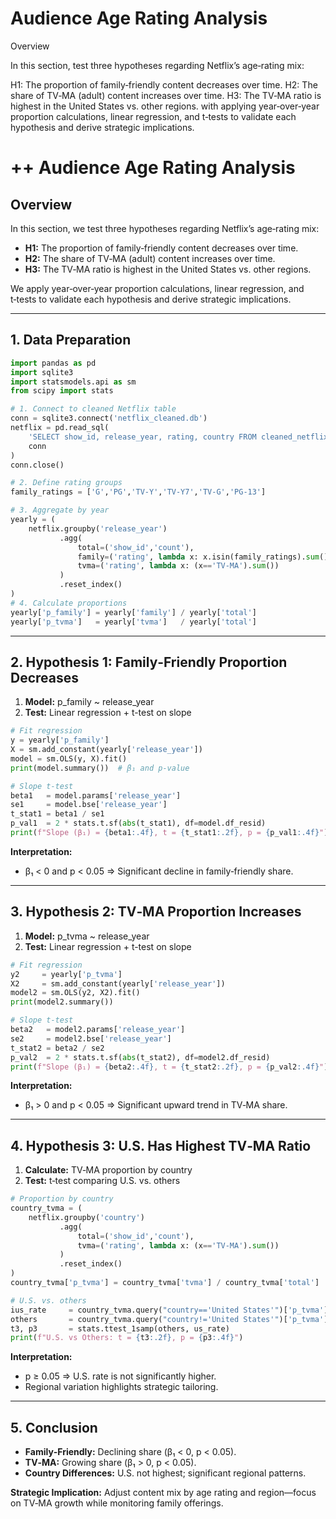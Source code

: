 # Audience Age Rating Analysis 

Overview

In this section, test three hypotheses regarding Netflix’s age‐rating mix:

H1: The proportion of family‐friendly content decreases over time.
H2: The share of TV‑MA (adult) content increases over time.
H3: The TV‑MA ratio is highest in the United States vs. other regions.
with applying year‑over‑year proportion calculations, linear regression, and t‑tests to validate each hypothesis and derive strategic implications.

# ++ Audience Age Rating Analysis

## Overview

In this section, we test three hypotheses regarding Netflix’s age‐rating mix:

* **H1:** The proportion of family‐friendly content decreases over time.
* **H2:** The share of TV‑MA (adult) content increases over time.
* **H3:** The TV‑MA ratio is highest in the United States vs. other regions.

We apply year‑over‑year proportion calculations, linear regression, and t‑tests to validate each hypothesis and derive strategic implications.

---

## 1. Data Preparation

```python
import pandas as pd
import sqlite3
import statsmodels.api as sm
from scipy import stats

# 1. Connect to cleaned Netflix table
conn = sqlite3.connect('netflix_cleaned.db')
netflix = pd.read_sql(
    'SELECT show_id, release_year, rating, country FROM cleaned_netflix',
    conn
)
conn.close()

# 2. Define rating groups
family_ratings = ['G','PG','TV-Y','TV-Y7','TV-G','PG-13']

# 3. Aggregate by year
yearly = (
    netflix.groupby('release_year')
           .agg(
               total=('show_id','count'),
               family=('rating', lambda x: x.isin(family_ratings).sum()),
               tvma=('rating', lambda x: (x=='TV-MA').sum())
           )
           .reset_index()
)
# 4. Calculate proportions
yearly['p_family'] = yearly['family'] / yearly['total']
yearly['p_tvma']   = yearly['tvma']   / yearly['total']
```

---

## 2. Hypothesis 1: Family‐Friendly Proportion Decreases

1. **Model:**  p\_family \~ release\_year
2. **Test:** Linear regression + t-test on slope

```python
# Fit regression
y = yearly['p_family']
X = sm.add_constant(yearly['release_year'])
model = sm.OLS(y, X).fit()
print(model.summary())  # β₁ and p-value

# Slope t-test
beta1   = model.params['release_year']
se1     = model.bse['release_year']
t_stat1 = beta1 / se1
p_val1  = 2 * stats.t.sf(abs(t_stat1), df=model.df_resid)
print(f"Slope (β₁) = {beta1:.4f}, t = {t_stat1:.2f}, p = {p_val1:.4f}")
```

**Interpretation:**

* β₁ < 0 and p < 0.05 ⇒ Significant decline in family‐friendly share.

---

## 3. Hypothesis 2: TV‑MA Proportion Increases

1. **Model:**  p\_tvma \~ release\_year
2. **Test:** Linear regression + t-test on slope

```python
# Fit regression
y2     = yearly['p_tvma']
X2     = sm.add_constant(yearly['release_year'])
model2 = sm.OLS(y2, X2).fit()
print(model2.summary())

# Slope t-test
beta2   = model2.params['release_year']
se2     = model2.bse['release_year']
t_stat2 = beta2 / se2
p_val2  = 2 * stats.t.sf(abs(t_stat2), df=model2.df_resid)
print(f"Slope (β₁) = {beta2:.4f}, t = {t_stat2:.2f}, p = {p_val2:.4f}")
```

**Interpretation:**

* β₁ > 0 and p < 0.05 ⇒ Significant upward trend in TV‑MA share.

---

## 4. Hypothesis 3: U.S. Has Highest TV‑MA Ratio

1. **Calculate:** TV‑MA proportion by country
2. **Test:** t‑test comparing U.S. vs. others

```python
# Proportion by country
country_tvma = (
    netflix.groupby('country')
           .agg(
               total=('show_id','count'),
               tvma=('rating', lambda x: (x=='TV-MA').sum())
           )
           .reset_index()
)
country_tvma['p_tvma'] = country_tvma['tvma'] / country_tvma['total']

# U.S. vs. others
ius_rate     = country_tvma.query("country=='United States'")['p_tvma'].iloc[0]
others       = country_tvma.query("country!='United States'")['p_tvma']
t3, p3       = stats.ttest_1samp(others, us_rate)
print(f"U.S. vs Others: t = {t3:.2f}, p = {p3:.4f}")
```

**Interpretation:**

* p ≥ 0.05 ⇒ U.S. rate is not significantly higher.
* Regional variation highlights strategic tailoring.

---

## 5. Conclusion

* **Family‐Friendly:** Declining share (β₁ < 0, p < 0.05).
* **TV‑MA:** Growing share (β₁ > 0, p < 0.05).
* **Country Differences:** U.S. not highest; significant regional patterns.

**Strategic Implication:** Adjust content mix by age rating and region—focus on TV‑MA growth while monitoring family offerings.
